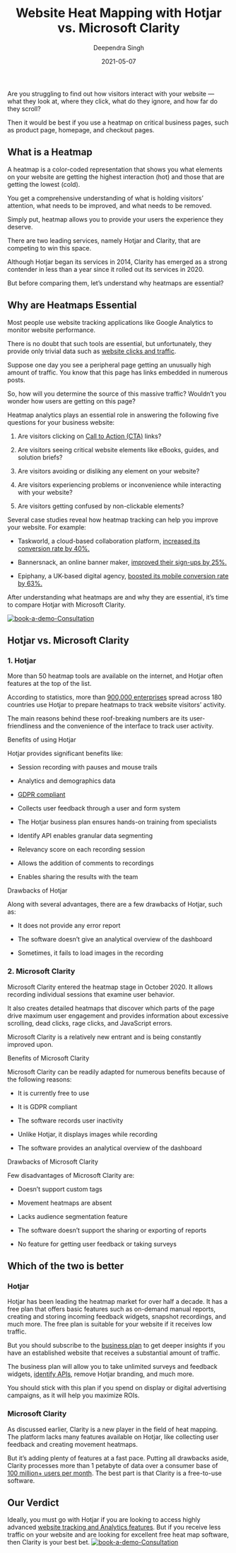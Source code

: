 ﻿---
title: "Website Heat Mapping with Hotjar vs. Microsoft Clarity"
date: "2021-05-07"
coverImage: "hotjar-vs-ms-clarity.jpg"
category: ["loginradius"]
featured: false 
author: "Deependra Singh"
description: "A heatmap is a color-coded representation that shows you what elements on your website are getting the highest interaction (hot) and those that are getting the lowest (cold). There are two leading services, namely Hotjar and Clarity, that are competing to win this space. Read this blog to find out which is best for your business."
metadescription: "Website Heat Mapping with Hotjar vs. Microsoft Clarity. Learn what is a heatmap, why it is essential, and find out which is best for your business."
metatitle: "hotjar vs. microsoft clarity comparison-Which is better?"
---

Are you struggling to find out how visitors interact with your website — what they look at, where they click, what do they ignore, and how far do they scroll?


Then it would be best if you use a heatmap on critical business pages, such as product page, homepage, and checkout pages.

## What is a Heatmap

A heatmap is a color-coded representation that shows you what elements on your website are getting the highest interaction (hot) and those that are getting the lowest (cold).

  

You get a comprehensive understanding of what is holding visitors’ attention, what needs to be improved, and what needs to be removed.

  

Simply put, heatmap allows you to provide your users the experience they deserve.

  

There are two leading services, namely Hotjar and Clarity, that are competing to win this space.

  

Although Hotjar began its services in 2014, Clarity has emerged as a strong contender in less than a year since it rolled out its services in 2020.

  

But before comparing them, let’s understand why heatmaps are essential?

## Why are Heatmaps Essential

Most people use website tracking applications like Google Analytics to monitor website performance.

  

There is no doubt that such tools are essential, but unfortunately, they provide only trivial data such as [website clicks and traffic](https://www.loginradius.com/blog/fuel/2021/02/attract-consumers-to-your-website/).

  

Suppose one day you see a peripheral page getting an unusually high amount of traffic. You know that this page has links embedded in numerous posts.

  

So, how will you determine the source of this massive traffic? Wouldn’t you wonder how users are getting on this page?

  

Heatmap analytics plays an essential role in answering the following five questions for your business website:

  

1.  Are visitors clicking on [Call to Action (CTA)](/blog/growth/sign-up-tips-conversion-rate/) links?
    
2.  Are visitors seeing critical website elements like eBooks, guides, and solution briefs?
    
3.  Are visitors avoiding or disliking any element on your website?
    
4.  Are visitors experiencing problems or inconvenience while interacting with your website?
    
5.  Are visitors getting confused by non-clickable elements?
    

  

Several case studies reveal how heatmap tracking can help you improve your website. For example:

  

-   Taskworld, a cloud-based collaboration platform, [increased its conversion rate by 40%.](https://www.hotjar.com/customers/taskworld/)
    
-   Bannersnack, an online banner maker, [improved their sign-ups by 25%.](https://www.hotjar.com/customers/bannersnack/)
    
-   Epiphany, a UK-based digital agency, [boosted its mobile conversion rate by 63%.](https://www.hotjar.com/blog/mobile-conversion-optimization/)
    

  

After understanding what heatmaps are and why they are essential, it’s time to compare Hotjar with Microsoft Clarity.

[![book-a-demo-Consultation](Heatmap-Tools-loginradius.jpg)](https://www.loginradius.com/book-a-demo/)

## Hotjar vs. Microsoft Clarity

### 1. Hotjar

More than 50 heatmap tools are available on the internet, and Hotjar often features at the top of the list.

  

According to statistics, more than [900,000 enterprises](https://techairgroup.com/hotjar-microsoft-clarity-heatmaps/#:~:text=MS%20Clarity%20offers%20heatmaps%20for,excessive%20scrolling%2C%20and%20JavaScript%20errors.) spread across 180 countries [](https://techairgroup.com/hotjar-microsoft-clarity-heatmaps/#:~:text=MS%20Clarity%20offers%20heatmaps%20for,excessive%20scrolling%2C%20and%20JavaScript%20errors.) use Hotjar to prepare heatmaps to track website visitors’ activity.

  

The main reasons behind these roof-breaking numbers are its user-friendliness and the convenience of the interface to track user activity.

  

Benefits of using Hotjar

  

Hotjar provides significant benefits like:

-   Session recording with pauses and mouse trails
    
-   Analytics and demographics data
    
-   [GDPR compliant](https://www.loginradius.com/gdpr-and-privacy/)
    
-   Collects user feedback through a user and form system
    
-   The Hotjar business plan ensures hands-on training from specialists
    
-   Identify API enables granular data segmenting
    
-   Relevancy score on each recording session
    
-   Allows the addition of comments to recordings
    
-   Enables sharing the results with the team
    

  

Drawbacks of Hotjar

  

Along with several advantages, there are a few drawbacks of Hotjar, such as:

-   It does not provide any error report
    
-   The software doesn’t give an analytical overview of the dashboard
    
-   Sometimes, it fails to load images in the recording
    

### 2. Microsoft Clarity

Microsoft Clarity entered the heatmap stage in October 2020. It allows recording individual sessions that examine user behavior.

  

It also creates detailed heatmaps that discover which parts of the page drive maximum user engagement and provides information about excessive scrolling, dead clicks, rage clicks, and JavaScript errors.

  

Microsoft Clarity is a relatively new entrant and is being constantly improved upon.

  

Benefits of Microsoft Clarity

  

Microsoft Clarity can be readily adapted for numerous benefits because of the following reasons:

  

-   It is currently free to use
    
-   It is GDPR compliant
    
-   The software records user inactivity
    
-   Unlike Hotjar, it displays images while recording
    
-   The software provides an analytical overview of the dashboard
    

  

Drawbacks of Microsoft Clarity

  

Few disadvantages of Microsoft Clarity are:

  

-   Doesn’t support custom tags
    
-   Movement heatmaps are absent
    
-   Lacks audience segmentation feature
    
-   The software doesn’t support the sharing or exporting of reports
    
-   No feature for getting user feedback or taking surveys
    

## Which of the two is better

### Hotjar

Hotjar has been leading the heatmap market for over half a decade. It has a free plan that offers basic features such as on-demand manual reports, creating and storing incoming feedback widgets, snapshot recordings, and much more. The free plan is suitable for your website if it receives low traffic.

  

But you should subscribe to the [business plan](https://www.loginradius.com/blog/identity/2020/03/loginradius-business-continuity-covid-19-outbreak/) to get deeper insights if you have an established website that receives a substantial amount of traffic.

  

The business plan will allow you to take unlimited surveys and feedback widgets, [identify APIs,](https://www.loginradius.com/identity-api/) remove Hotjar branding, and much more.

  

You should stick with this plan if you spend on display or digital advertising campaigns, as it will help you maximize ROIs.

### Microsoft Clarity

As discussed earlier, Clarity is a new player in the field of heat mapping. The platform lacks many features available on Hotjar, like collecting user feedback and creating movement heatmaps.

  

But it’s adding plenty of features at a fast pace. Putting all drawbacks aside, Clarity processes more than 1 petabyte of data over a consumer base of [100 million+ users per month](https://clarity.microsoft.com/). The best part is that Clarity is a free-to-use software.

## Our Verdict

Ideally, you must go with Hotjar if you are looking to access highly advanced [website tracking and Analytics features](https://www.loginradius.com/integrations/google-analytics/). But if you receive less traffic on your website and are looking for excellent free heat map software, then Clarity is your best bet.
[![book-a-demo-Consultation](book-a-demo-Consultation.png)](https://www.loginradius.com/book-a-demo/)